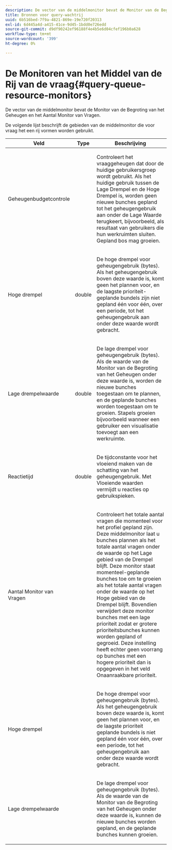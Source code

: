 ```yaml
---
description: De vector van de middelmonitor bevat de Monitor van de Begroting van het Geheugen en het Aantal Monitor van Vragen.
title: Bronnen voor query-wachtrij
uuid: 6b516bed-7f9a-4821-869e-19e720f20313
exl-id: 6d445a4d-a415-41ce-9d45-1bdd0e726edd
source-git-commit: d9df90242ef96188f4e4b5e6d04cfef196b0a628
workflow-type: tm+mt
source-wordcount: '399'
ht-degree: 0%

---
```


# De Monitoren van het Middel van de Rij van de vraag{#query-queue-resource-monitors}

De vector van de middelmonitor bevat de Monitor van de Begroting van het Geheugen en het Aantal Monitor van Vragen.

De volgende lijst beschrijft de gebieden van de middelmonitor die voor vraag het een rij vormen worden gebruikt.

<table id="table_9991EED2647A460FACA2DC80D4973A8E"> 
 <thead> 
  <tr> 
   <th colname="col1" class="entry"> Veld </th> 
   <th colname="col2" class="entry"> Type </th> 
   <th colname="col3" class="entry"> Beschrijving </th> 
  </tr> 
 </thead>
 <tbody> 
  <tr> 
   <td colname="col1"> <p>Geheugenbudgetcontrole </p> </td> 
   <td colname="col2"> </td> 
   <td colname="col3"> <p>Controleert het vraaggeheugen dat door de huidige gebruikersgroep wordt gebruikt. Als het huidige gebruik tussen de Lage Drempel en de Hoge Drempel is, worden geen nieuwe bunches gepland tot het geheugengebruik aan onder de Lage Waarde terugkeert, bijvoorbeeld, als resultaat van gebruikers die hun werkruimten sluiten. Gepland bos mag groeien. </p> </td> 
  </tr> 
  <tr> 
   <td colname="col1"> <p>Hoge drempel </p> </td> 
   <td colname="col2"> <p>double </p> </td> 
   <td colname="col3"> <p>De hoge drempel voor geheugengebruik (bytes). Als het geheugengebruik boven deze waarde is, komt geen het plannen voor, en de laagste prioriteit-geplande bundels zijn niet gepland één voor één, over een periode, tot het geheugengebruik aan onder deze waarde wordt gebracht. </p> </td> 
  </tr> 
  <tr> 
   <td colname="col1"> <p>Lage drempelwaarde </p> </td> 
   <td colname="col2"> <p>double </p> </td> 
   <td colname="col3"> <p>De lage drempel voor geheugengebruik (bytes). Als <span class="wintitle"> de waarde van de Monitor van de Begroting van het Geheugen </span> onder deze waarde is, worden de nieuwe bunches toegestaan om te plannen, en de geplande bunches worden toegestaan om te groeien. Stapels groeien bijvoorbeeld wanneer een gebruiker een visualisatie toevoegt aan een werkruimte. </p> </td> 
  </tr> 
  <tr> 
   <td colname="col1"> <p>Reactietijd </p> </td> 
   <td colname="col2"> <p>double </p> </td> 
   <td colname="col3"> <p>De tijdconstante voor het vloeiend maken van de schatting van het geheugengebruik. Met Vloeiende waarden vermijdt u reacties op gebruikspieken. </p> </td> 
  </tr> 
  <tr> 
   <td colname="col1"> <p>Aantal Monitor van Vragen </p> </td> 
   <td colname="col2"> </td> 
   <td colname="col3"> <p>Controleert het totale aantal vragen die momenteel voor het profiel gepland zijn. Deze middelmonitor laat u bunches plannen als het totale aantal vragen onder de waarde op het Lage gebied van de Drempel blijft. Deze monitor staat momenteel-geplande bunches toe om te groeien als het totale aantal vragen onder de waarde op het Hoge gebied van de Drempel blijft. Bovendien verwijdert deze monitor bunches met een lage prioriteit zodat er grotere prioriteitsbunches kunnen worden gepland of gegroeid. Deze instelling heeft echter geen voorrang op bunches met een hogere prioriteit dan is opgegeven in het veld Onaanraakbare prioriteit. </p> </td> 
  </tr> 
  <tr> 
   <td colname="col1"> <p>Hoge drempel </p> </td> 
   <td colname="col2"> </td> 
   <td colname="col3"> <p>De hoge drempel voor geheugengebruik (bytes). Als het geheugengebruik boven deze waarde is, komt geen het plannen voor, en de laagste prioriteit geplande bundels is niet gepland één voor één, over een periode, tot het geheugengebruik aan onder deze waarde wordt gebracht. </p> </td> 
  </tr> 
  <tr> 
   <td colname="col1"> <p>Lage drempelwaarde </p> </td> 
   <td colname="col2"> </td> 
   <td colname="col3"> <p>De lage drempel voor geheugengebruik (bytes). Als <span class="wintitle"> de waarde van de Monitor van de Begroting van het Geheugen </span> onder deze waarde is, kunnen de nieuwe bunches worden gepland, en de geplande bunches kunnen groeien. </p> </td> 
  </tr> 
 </tbody> 
</table>
